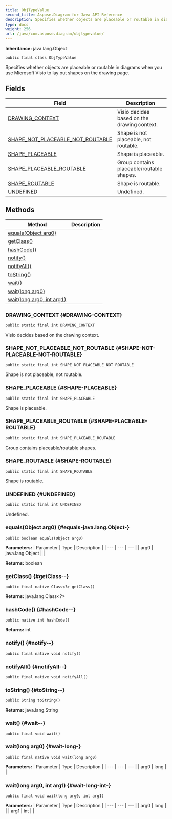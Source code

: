 ```yaml
---
title: ObjTypeValue
second_title: Aspose.Diagram for Java API Reference
description: Specifies whether objects are placeable or routable in diagrams when you use Microsoft Visio to lay out shapes on the drawing page.
type: docs
weight: 256
url: /java/com.aspose.diagram/objtypevalue/
---
```


**Inheritance:**
java.lang.Object
```
public final class ObjTypeValue
```

Specifies whether objects are placeable or routable in diagrams when you use Microsoft Visio to lay out shapes on the drawing page.
## Fields

| Field | Description |
| --- | --- |
| [DRAWING_CONTEXT](#DRAWING-CONTEXT) | Visio decides based on the drawing context. |
| [SHAPE_NOT_PLACEABLE_NOT_ROUTABLE](#SHAPE-NOT-PLACEABLE-NOT-ROUTABLE) | Shape is not placeable, not routable. |
| [SHAPE_PLACEABLE](#SHAPE-PLACEABLE) | Shape is placeable. |
| [SHAPE_PLACEABLE_ROUTABLE](#SHAPE-PLACEABLE-ROUTABLE) | Group contains placeable/routable shapes. |
| [SHAPE_ROUTABLE](#SHAPE-ROUTABLE) | Shape is routable. |
| [UNDEFINED](#UNDEFINED) | Undefined. |
## Methods

| Method | Description |
| --- | --- |
| [equals(Object arg0)](#equals-java.lang.Object-) |  |
| [getClass()](#getClass--) |  |
| [hashCode()](#hashCode--) |  |
| [notify()](#notify--) |  |
| [notifyAll()](#notifyAll--) |  |
| [toString()](#toString--) |  |
| [wait()](#wait--) |  |
| [wait(long arg0)](#wait-long-) |  |
| [wait(long arg0, int arg1)](#wait-long-int-) |  |
### DRAWING_CONTEXT {#DRAWING-CONTEXT}
```
public static final int DRAWING_CONTEXT
```


Visio decides based on the drawing context.

### SHAPE_NOT_PLACEABLE_NOT_ROUTABLE {#SHAPE-NOT-PLACEABLE-NOT-ROUTABLE}
```
public static final int SHAPE_NOT_PLACEABLE_NOT_ROUTABLE
```


Shape is not placeable, not routable.

### SHAPE_PLACEABLE {#SHAPE-PLACEABLE}
```
public static final int SHAPE_PLACEABLE
```


Shape is placeable.

### SHAPE_PLACEABLE_ROUTABLE {#SHAPE-PLACEABLE-ROUTABLE}
```
public static final int SHAPE_PLACEABLE_ROUTABLE
```


Group contains placeable/routable shapes.

### SHAPE_ROUTABLE {#SHAPE-ROUTABLE}
```
public static final int SHAPE_ROUTABLE
```


Shape is routable.

### UNDEFINED {#UNDEFINED}
```
public static final int UNDEFINED
```


Undefined.

### equals(Object arg0) {#equals-java.lang.Object-}
```
public boolean equals(Object arg0)
```




**Parameters:**
| Parameter | Type | Description |
| --- | --- | --- |
| arg0 | java.lang.Object |  |

**Returns:**
boolean
### getClass() {#getClass--}
```
public final native Class<?> getClass()
```




**Returns:**
java.lang.Class<?>
### hashCode() {#hashCode--}
```
public native int hashCode()
```




**Returns:**
int
### notify() {#notify--}
```
public final native void notify()
```




### notifyAll() {#notifyAll--}
```
public final native void notifyAll()
```




### toString() {#toString--}
```
public String toString()
```




**Returns:**
java.lang.String
### wait() {#wait--}
```
public final void wait()
```




### wait(long arg0) {#wait-long-}
```
public final native void wait(long arg0)
```




**Parameters:**
| Parameter | Type | Description |
| --- | --- | --- |
| arg0 | long |  |

### wait(long arg0, int arg1) {#wait-long-int-}
```
public final void wait(long arg0, int arg1)
```




**Parameters:**
| Parameter | Type | Description |
| --- | --- | --- |
| arg0 | long |  |
| arg1 | int |  |

